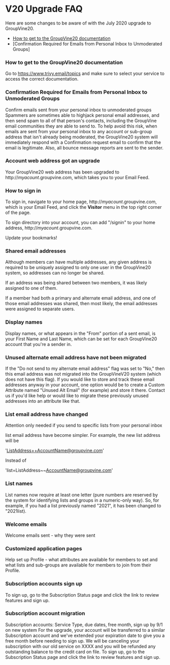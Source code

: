 <span id="v20-upgrade-FAQ"> </span>
# V20 Upgrade FAQ

Here are some changes to be aware of with the July 2020 upgrade to
GroupVine20.

* [How to get to the GroupVine20 documentation](#v20-upgrade-FAQ-docurl)
* [Confirmation Required for Emails from Personal Inbox to Unmoderated Groups]

<span id="v20-upgrade-FAQ-docurl"></span>
### How to get to the GroupVine20 documentation 

Go to https://www.trivy.email/topics and make sure to select your service to access the correct documentation.

<span id="v20-upgrade-FAQ-docurl"></span>
### Confirmation Required for Emails from Personal Inbox to Unmoderated Groups 

Confirm emails sent from your personal inbox to unmoderated groups
Spammers are sometimes able to highjack personal email addresses, and
then send spam to all of that person's contacts, including the
GroupVine email communities they are able to send to.  To help avoid
this risk, when emails are sent from your personal inbox to any
account or sub-group address that isn't already being moderated, the
GroupVine20 system will immediately respond with a Confirmation
request email to confirm that the email is legitimate.  Also, all
bounce message reports are sent to the sender.

### Account web address got an upgrade

Your GroupVine20 web address has been upgraded to http://*myacount*.groupvine.com, which takes you to your Email Feed. 

### How to sign in

To sign in, navigate to your home page, http://*myacount*.groupvine.com, which is your Email Feed, and click the **Visitor** menu 
in the top right corner of the page.  

To sign directory into your account, you can add "/signin" to your home address, http://*myacount*.groupvine.com.  

Update your bookmarks!

### Shared email addresses

Although members can have multiple addresses, any given address is required to be uniquely assigned to only one user
in the GroupVine20 system, so addresses can no longer be shared.

If an address was being shared between two members, it was likely assigned to one of them.

If a member had both a primary and alternate email address, and one of those email addresses was shared, then
most likely, the email addresses were assigned to separate users.

### Display names

Display names, or what appears in the "From" portion of a sent email,
is your First Name and Last Name, which can be set for each
GroupVine20 account that you're a sender in.

### Unused alternate email address have not been migrated

If the "Do not send to my alternate email address" flag was set to
"No," then this email address was not migrated into the GroupVineV20
system (which does not have this flag).  If you would like to store
and track these email addresses anyway in your account, one option
would be to create a Custom Attribute named "Unused Alt Email" (for
example) and store it there.  Contact us if you'd like help or would
like to migrate these previously unused addresses into an attribute
like that.

### List email address have changed

Attention only needed if you send to specific lists from your personal inbox

list email address have become simpler.  For example, the new list
address will be

'ListAddress++AccountName@groupvine.com'

Instead of

'list=ListAddress~~AccountName@groupvine.com'

### List names

List names now require at least one letter (pure numbers are reserved
by the system for identifying lists and groups in a numeric-only way).
So, for example, if you had a list previously named "2021", it has
been changed to "2021list).

### Welcome emails
Welcome emails sent - why they were sent

### Customized application pages
Help set up Profile - what attributes are available for members to set
and what lists and sub-groups are available for members to join from
their Profile.

### Subscription accounts sign up
To sign up, go to the <GEAR> Subscription Status page and click the link to review features and sign up.

### Subscription account migration
Subscription accounts:  Service Type, due dates, free month, sign up by 9/1 on new system
For the upgrade, your account will be transferred to a similar Subscription account and we've 
extended your expiration date to give you a free month before needing to sign up. We will be 
canceling your subscription with our old service on XXXX and you will be refunded any outstanding 
balance to the credit card on file.  To sign up, go to the <GEAR> Subscription Status page and 
click the link to review features and sign up.




 
